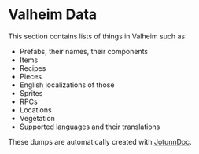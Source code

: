 ﻿# Valheim Data

This section contains lists of things in Valheim such as:

- Prefabs, their names, their components
- Items
- Recipes
- Pieces
- English localizations of those
- Sprites
- RPCs
- Locations
- Vegetation
- Supported languages and their translations

These dumps are automatically created with [JotunnDoc](https://github.com/Valheim-Modding/Jotunn/tree/dev/JotunnDoc).
